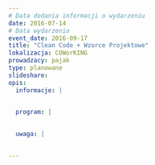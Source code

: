 ```yaml
---
# Data dodania informacji o wydarzeniu
date: 2016-07-14
# Data wydarzenia
event_date: 2016-09-17
title: "Clean Code + Wzorce Projektowe"
lokalizacja: COWorKING
prowadzacy: pajak
type: planowane
slideshare:
opis:
  informacje: |
    

  program: |
    

  uwaga: |
    

---
```

